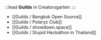 :::lead
**Guilds** in Creatorsgarten:
:::

- [[Guilds / Bangkok Open Source]]
- [[Guilds / Polaryz Club]]
- [[Guilds / showdown.space]]
- [[Guilds / Stupid Hackathon in Thailand]]
